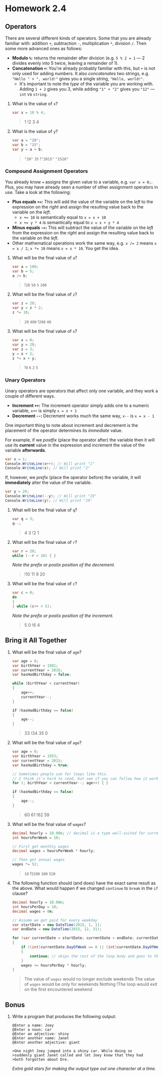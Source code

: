 # Homework 2.4

## Operators

There are several different kinds of operators. Some that you are already familiar
with: addition `+`, subtraction `-`, multiplication `*`, division `/`. Then some
more advanced ones as follows:

- **Modulo `%`:** returns the remainder after division (e.g. `5 % 2 = 1` &mdash; 2 divides
evenly into 5 twice, leaving a remainder of 1).
- **Concatenation `+`:** You're already probably familiar with this, but `+` is not only
used for adding numbers. It also *concatenates* two strings, e.g. `"Hello " + ", world!"`
gives you a single string, `"Hello, world!"`.
    - It's important to note the *type* of the variable you are working with. Adding
`1 + 2` gives you 3, while adding `"1" + "2"` gives you `"12"` &mdash; `int` vs `string`.


1. What is the value of `x`?

    ``` cs
    var x = 10 % 4;
    ```

    > 1
    > !2
    > 3
    > 4

2. What is the value of `y`?

    ``` cs
    var a = "20";
    var b = "15";
    var y = a + b;
    ```

    > `"20"`
    > `35`
    > !`"2015"`
    > `"1520"`

### Compound Assignment Operators

You already know `=` assigns the given value to a variable, e.g. `var x = 0;`. Plus, you may
have already seen a number of other assignment operators in use. Take a look at the following:

- **Plus equals `+=`:** This will add the value of the variable on the *left* to the expression on
the *right* and assign the resulting value back to the variable on the *left*.
    - `x += 10` is semantically equal to `x = x + 10`
    - `x += y * 4` is semantically equal to `x = x + y * 4`
- **Minus equals `-=`:** This will subtract the value of the variable on the *left* from the
expression on the *right* and assign the resulting value back to the variable on the *left*.
- Other mathematical operations work the same way, e.g. `x /= 2` means `x = x / 2`, `x *= 10` means
`x = x * 10`. You get the idea.


1. What will be the final value of `a`?

    ``` cs
    var a = 100;
    var b = 5;
    a /= b;
    ```

    > !`20`
    > `50`
    > `5`
    > `100`

2. What will be the final value of `z`?

    ``` cs
    var z = 20;
    var y = z * 2;
    z *= 10;
    ```

    > `20`
    > `400`
    > !`200`
    > `40`

3. What will be the final value of `x`?

    ``` cs
    var x = 0;
    var y = 20;
    var z = 3;
    y = x + 2;
    z *= x + y;
    ```

    > !`0`
    > `6`
    > `2`
    > `5`

### Unary Operators

Unary operators are operators that affect only one variable, and they work a couple of
different ways.

- **Increment `++`:** The increment operator simply adds one to a numeric variable, `x++` is simply `x = x + 1`
- **Decrement `--`:** Decrement works much the same way, `x--` is `x = x - 1`

One important thing to note about increment and decrement is the placement of the operator
determines its *immediate* value.

For example, if we *postfix* (place the operator after) the variable then it will use
its **current** value in the expression and increment the value of the variable **afterwards**.

``` cs
var x = 1;
Console.WriteLine(x++); // Will print "1"
Console.WriteLine(x); // Will print "2"
```

If, however, we *prefix* (place the operator before) the variable, it will **immediately**
alter the value of the variable.

``` cs
var y = 20;
Console.WriteLine(--y); // Will print "19"
Console.WriteLine(y); // Will print "19"
```


1. What will be the final value of `q`?

    ``` cs
    var q = 3;
    q--;
    ```

    > 4
    > 3
    > !2
    > 1

2. What will be the final value of `r`?

    ``` cs
    var r = 20;
    while (--r > 10) { }
    ```
    *Note the prefix or postix position of the decrement.*

    > !10
    > 11
    > 9
    > 20

3. What will be the final value of `c`?

    ``` cs
    var c = 0;
    do
    {
    } while (c++ < 5);
    ```
    *Note the prefix or postix position of the increment.*

    > 5
    > 0
    > !6
    > 4

## Bring it All Together

1. What will be the final value of `age`?

    ``` cs
    var age = 0;
    var birthYear = 1981;
    var currentYear = 2016;
    var hasHadBirthday = false;

    while (birthYear < currentYear)
    {
        age++;
        currentYear--;
    }

    if (hasHadBirthday == false)
    {
        age--;
    }
    ```

    > 33
    > !34
    > 35
    > 0

2. What will be the final value of `age`?

    ``` cs
    var age = 0;
    var birthYear = 1953;
    var currentYear = 2015;
    var hasHadBirthday = true;

    // Sometimes people use for loops like this.
    // I think it's hard to read, but see if you can follow how it works
    for (; birthYear < currentYear--; age++) { }

    if (hasHadBirthday == false)
    {
        age--;
    }
    ```

    > 60
    > 61
    > !62
    > 59

3. What will be the final value of `wages`?

    ``` cs
    decimal hourly = 10.00m; // decimal is a type well-suited for currency
    int hoursPerWeek = 10;

    // First get monthly wages
    decimal wages = hoursPerWeek * hourly;

    // Then get annual wages
    wages *= 52;
    ```

    > `10`
    > !`5200`
    > `100`
    > `520`

4. The following function should (and does) have the exact same result as the above. What would happen if we changed `continue` to
`break` in the `if` clause?

    ``` cs
    decimal hourly = 10.00m;
    int hoursPerDay = 10;
    decimal wages = 0m;

    // Assume we get paid for every weekday
    var startDate = new DateTime(2015, 1, 1);
    var endDate = new DateTime(2015, 12, 31);
    
    for (var currentDate = startDate; currentDate < endDate; currentDate = currentDate.AddDays(1))
    {
        if ((int)currentDate.DayOfWeek == 0 || (int)currentDate.DayOfWeek == 6) // 0 is Sunday, 6 is Saturday
        {
            continue; // skips the rest of the loop body and goes to the next cycle
        }
        wages += hoursPerDay * hourly;
    }
    ```

    > The value of `wages` would no longer exclude weekends
    > The value of `wages` would be only for weekends
    > Nothing
    > !The loop would exit on the first encountered weekend

## Bonus

1. Write a program that produces the following output:

    ``` console
    @Enter a name: Joey
    @Enter a noun: car
    @Enter an adjective: shiny
    @Enter another name: Janet
    @Enter another adjective: giant

    >One night Joey jumped into a shiny car. While doing so
    >suddenly giant Janet called and let Joey know that they had
    >both forgotten about Dre.
    ```

    *Extra gold stars for making the output type out one character at a time.*